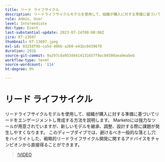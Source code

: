 ```yaml
---
title: リード ライフサイクル
description: リードライフサイクルモデルを使用して、組織が購入に対する準備に基づいてリードをエンゲージメントし育成する方法を説明します。 Marketoには強力なツールが用意されていますが、新しいモデルを継承、調整、設計する際に課題が発生しやすくなります。 このディープダイブでは、避けるべき一般的な落とし穴をハイライトした、戦略的リードライフサイクル開発に関するアドバイスをチャンピオンから直接得ることができます。
role: Admin, User
level: Intermediate
doc-type: Event
last-substantial-update: 2023-07-24T00:00:00Z
jira: KT-13697
thumbnail: KT-13697.jpeg
exl-id: 03258f9b-ca5d-406b-a260-e41bc04396f8
duration: 2916
source-git-commit: 9a297cda953d4414131657f9ac84580aea0eabeb
workflow-type: tm+mt
source-wordcount: '114'
ht-degree: 0%

---
```


# リード ライフサイクル

リードライフサイクルモデルを使用して、組織が購入に対する準備に基づいてリードをエンゲージメントし育成する方法を説明します。 Marketoには強力なツールが用意されていますが、新しいモデルを継承、調整、設計する際に課題が発生しやすくなります。 このディープダイブでは、避けるべき一般的な落とし穴をハイライトした、戦略的リードライフサイクル開発に関するアドバイスをチャンピオンから直接得ることができます。

>[!VIDEO](https://video.tv.adobe.com/v/3421711/?learn=on)
